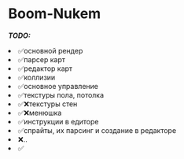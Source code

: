 # Boom-Nukem

***TODO:***
<li> 
✅основной рендер
<li> 
✅парсер карт
<li> 
✅редактор карт
<li> 
✅коллизии
<li> 
✅основное управление
<li> 
✅текстуры пола, потолка
<li> 
✅❌текстуры стен
<li> 
✅❌менюшка
<li> 
✅инструкции в едиторе
<li> 
✅спрайты, их парсинг и создание в редакторе
<li> 
❌..
<li> 
✅
